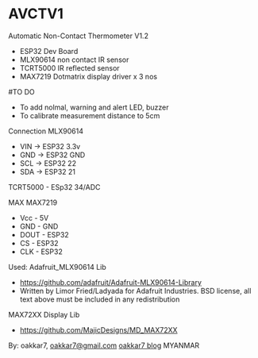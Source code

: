 # AVCTV1
Automatic Non-Contact Thermometer V1.2

 - ESP32 Dev Board
 - MLX90614 non contact IR sensor
 - TCRT5000 IR reflected sensor
 - MAX7219  Dotmatrix display driver x 3 nos

#TO DO
- To add nolmal, warning and alert LED, buzzer
- To calibrate measurement distance to 5cm
 
Connection MLX90614 
- VIN -> ESP32 3.3v
- GND -> ESP32 GND
- SCL -> ESP32 22
- SDA -> ESP32 21

TCRT5000 - ESp32 34/ADC

MAX MAX7219
- Vcc - 5V
- GND - GND
- DOUT - ESP32
- CS - ESP32
- CLK - ESP32
 
Used:
Adafruit_MLX90614 Lib
- https://github.com/adafruit/Adafruit-MLX90614-Library
- Written by Limor Fried/Ladyada for Adafruit Industries. BSD license, all text above must be included in any redistribution

MAX72XX Display Lib 
- https://github.com/MajicDesigns/MD_MAX72XX

By:
oakkar7, oakkar7@gmail.com [oakkar7 blog](https://okelectronic.wordpress.com/)  MYANMAR
